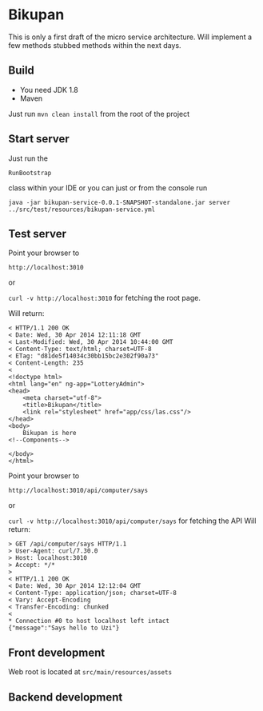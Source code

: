 # Bikupan

This is only a first draft of the micro service architecture. Will implement a few methods stubbed methods within
the next days.

## Build
- You need JDK 1.8
- Maven

Just run `mvn clean install` from the root of the project


## Start server

Just run the

`RunBootstrap`

class within your IDE or you can just or from the console run

`java -jar bikupan-service-0.0.1-SNAPSHOT-standalone.jar server ../src/test/resources/bikupan-service.yml`


## Test server

Point your browser to

`http://localhost:3010`

or

`curl -v http://localhost:3010` for fetching the root page.

Will return:

```
< HTTP/1.1 200 OK
< Date: Wed, 30 Apr 2014 12:11:18 GMT
< Last-Modified: Wed, 30 Apr 2014 10:44:00 GMT
< Content-Type: text/html; charset=UTF-8
< ETag: "d81de5f14034c30bb15bc2e302f90a73"
< Content-Length: 235
<
<!doctype html>
<html lang="en" ng-app="LotteryAdmin">
<head>
    <meta charset="utf-8">
    <title>Bikupan</title>
    <link rel="stylesheet" href="app/css/las.css"/>
</head>
<body>
	Bikupan is here
<!--Components-->

</body>
</html>

```

Point your browser to

`http://localhost:3010/api/computer/says`

or

`curl -v http://localhost:3010/api/computer/says` for fetching the API
Will return:

```
> GET /api/computer/says HTTP/1.1
> User-Agent: curl/7.30.0
> Host: localhost:3010
> Accept: */*
>
< HTTP/1.1 200 OK
< Date: Wed, 30 Apr 2014 12:12:04 GMT
< Content-Type: application/json; charset=UTF-8
< Vary: Accept-Encoding
< Transfer-Encoding: chunked
<
* Connection #0 to host localhost left intact
{"message":"Says hello to Uzi"}
```

## Front development

Web root is located at `src/main/resources/assets`

## Backend development
